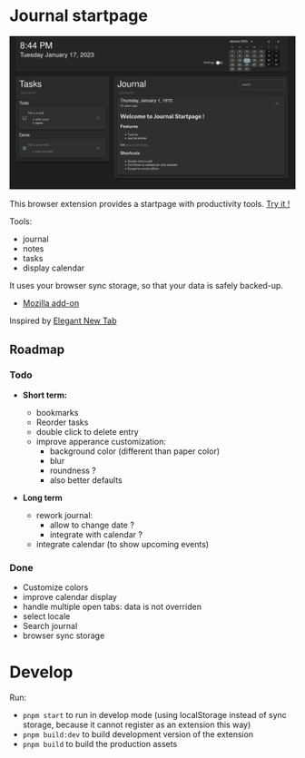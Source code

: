 # Journal startpage

![screenshot](./assets/screenshot.png)


This browser extension provides a startpage with productivity tools.  [Try it !](https://sapristi.github.io/journal-startpage/index.html)

Tools:
 - journal
 - notes
 - tasks
 - display calendar

It uses your browser sync storage, so that your data is safely backed-up.

- [Mozilla add-on](https://addons.mozilla.org/fr/firefox/addon/journal-startpage/)


Inspired by [Elegant New Tab](https://addons.mozilla.org/en-US/firefox/addon/elegant-startage-new-tab/)

## Roadmap

### Todo

- **Short term:**
  - bookmarks
  - Reorder tasks
  - double click to delete entry
  - improve apperance customization:
     - background color (different than paper color)
     - blur
     - roundness ?
     - also better defaults

- **Long term**
  - rework journal:
    - allow to change date ?
    - integrate with calendar ?
  - integrate calendar (to show upcoming events)

### Done

- Customize colors
- improve calendar display
- handle multiple open tabs: data is not overriden
- select locale
- Search journal
- browser sync storage

# Develop

Run:

- `pnpm start` to run in develop mode (using localStorage instead of sync storage, because it cannot register as an extension this way)
- `pnpm build:dev` to build development version of the extension
- `pnpm build` to build the production assets
